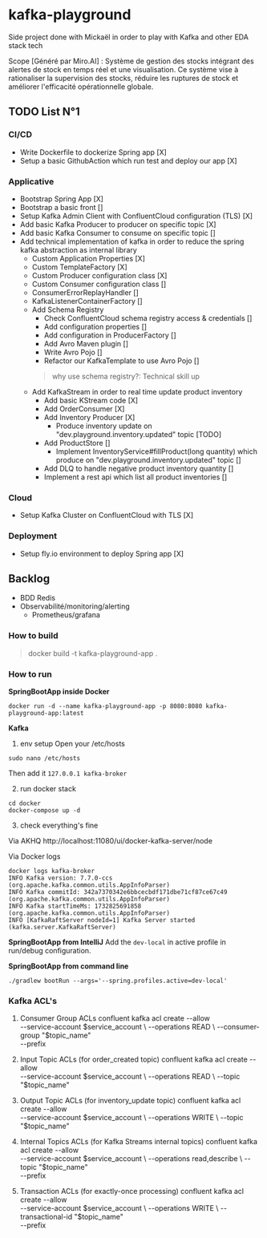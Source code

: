 # kafka-playground

Side project done with Mickaël in order to play with Kafka and other EDA stack tech

Scope [Généré par Miro.AI] : Système de gestion des stocks intégrant des alertes de stock en temps réel et une visualisation. 
Ce système vise à rationaliser la supervision des stocks, réduire les ruptures de stock et améliorer l'efficacité opérationnelle globale.

## TODO List N°1

### CI/CD
- Write Dockerfile to dockerize Spring app [X]
- Setup a basic GithubAction which run test and deploy our app [X]

### Applicative
- Bootstrap Spring App [X]
- Bootstrap a basic front []
- Setup Kafka Admin Client with ConfluentCloud configuration (TLS) [X]
- Add basic Kafka Producer to producer on specific topic [X]
- Add basic Kafka Consumer to consume on specific topic []
- Add technical implementation of kafka in order to reduce the spring kafka abstraction as internal library
  - Custom Application Properties [X]
  - Custom TemplateFactory [X]
  - Custom Producer configuration class [X]
  - Custom Consumer configuration class []
  - ConsumerErrorReplayHandler []
  - KafkaListenerContainerFactory []
  - Add Schema Registry
    - Check ConfluentCloud schema registry access & credentials []
    - Add configuration properties []
    - Add configuration in ProducerFactory []
    - Add Avro Maven plugin []
    - Write Avro Pojo []
    - Refactor our KafkaTemplate to use Avro Pojo []
    > why use schema registry?: Technical skill up
  - Add KafkaStream in order to real time update product inventory
    - Add basic KStream code [X]
    - Add OrderConsumer [X]
    - Add Inventory Producer [X]
      - Produce inventory update on "dev.playground.inventory.updated" topic [TODO]
    - Add ProductStore []
      - Implement InventoryService#fillProduct(long quantity) which produce on "dev.playground.inventory.updated" topic []
    - Add DLQ to handle negative product inventory quantity []
    - Implement a rest api which list all product inventories [] 

### Cloud
- Setup Kafka Cluster on ConfluentCloud with TLS [X]

### Deployment
- Setup fly.io environment to deploy Spring app [X]

## Backlog
- BDD Redis
- Observabilité/monitoring/alerting
 	- Prometheus/grafana


### How to build

> docker build -t kafka-playground-app . 

### How to run

**SpringBootApp inside Docker**
```shell
docker run -d --name kafka-playground-app -p 8080:8080 kafka-playground-app:latest
```

**Kafka**

1. env setup
Open your /etc/hosts
```shell
sudo nano /etc/hosts
```
Then add it `127.0.0.1 kafka-broker`

2. run docker stack
```shell
cd docker
docker-compose up -d
```

3. check everything's fine 

Via AKHQ
http://localhost:11080/ui/docker-kafka-server/node

Via Docker logs
```shell
docker logs kafka-broker
INFO Kafka version: 7.7.0-ccs (org.apache.kafka.common.utils.AppInfoParser)
INFO Kafka commitId: 342a7370342e6bbcecbdf171dbe71cf87ce67c49 (org.apache.kafka.common.utils.AppInfoParser)
INFO Kafka startTimeMs: 1732825691858 (org.apache.kafka.common.utils.AppInfoParser)
INFO [KafkaRaftServer nodeId=1] Kafka Server started (kafka.server.KafkaRaftServer)
```

**SpringBootApp from IntelliJ**
Add the `dev-local` in active profile in run/debug configuration. 

**SpringBootApp from command line**
```shell
./gradlew bootRun --args='--spring.profiles.active=dev-local'
```

### Kafka ACL's

1. Consumer Group ACLs
confluent kafka acl create --allow \
--service-account $service_account \
--operations READ \
--consumer-group "$topic_name" \
--prefix

2. Input Topic ACLs (for order_created topic)
confluent kafka acl create --allow \
--service-account $service_account \
--operations READ \
--topic "$topic_name"

3. Output Topic ACLs (for inventory_update topic)
confluent kafka acl create --allow \
--service-account $service_account \
--operations WRITE \
--topic "$topic_name"

4. Internal Topics ACLs (for Kafka Streams internal topics)
confluent kafka acl create --allow \
--service-account $service_account \
--operations read,describe \
--topic "$topic_name" \
--prefix

5. Transaction ACLs (for exactly-once processing)
confluent kafka acl create --allow \
--service-account $service_account \
--operations WRITE \
--transactional-id "$topic_name" \
--prefix

